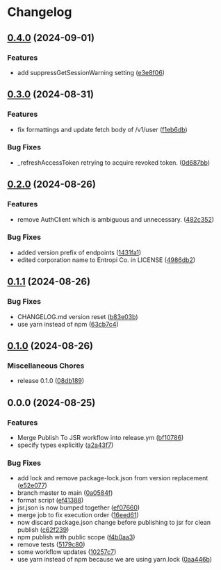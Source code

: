 # Changelog

## [0.4.0](https://github.com/entropi-co/surge-js/compare/v0.3.0...v0.4.0) (2024-09-01)


### Features

* add suppressGetSessionWarning setting ([e3e8f06](https://github.com/entropi-co/surge-js/commit/e3e8f0644f485a7b726d6c2a66a01e29a5ca4f3f))

## [0.3.0](https://github.com/entropi-co/surge-js/compare/v0.2.0...v0.3.0) (2024-08-31)


### Features

* fix formattings and update fetch body of /v1/user ([f1eb6db](https://github.com/entropi-co/surge-js/commit/f1eb6db566ccd31c7d92a24116fe3e0e0042ca53))


### Bug Fixes

* _refreshAccessToken retrying to acquire revoked token. ([0d687bb](https://github.com/entropi-co/surge-js/commit/0d687bbdd90017a349b6e656f60e357a889d88d2))

## [0.2.0](https://github.com/entropi-co/surge-js/compare/v0.1.1...v0.2.0) (2024-08-26)


### Features

* remove AuthClient which is ambiguous and unnecessary. ([482c352](https://github.com/entropi-co/surge-js/commit/482c3522cb4e645f5f07dafa171085c75bdb03ad))


### Bug Fixes

* added version prefix of endpoints ([1431fa1](https://github.com/entropi-co/surge-js/commit/1431fa1281d9159550593e2e864a37f6c016ad09))
* edited corporation name to Entropi Co. in LICENSE ([4986db2](https://github.com/entropi-co/surge-js/commit/4986db2438cc5943f8afca889addefa2cdd533fd))

## [0.1.1](https://github.com/entropi-co/surge-js/compare/v0.1.0...v0.1.1) (2024-08-26)


### Bug Fixes

* CHANGELOG.md version reset ([b83e03b](https://github.com/entropi-co/surge-js/commit/b83e03bf1451596efd4bff09d96ad4e251a55c43))
* use yarn instead of npm ([63cb7c4](https://github.com/entropi-co/surge-js/commit/63cb7c4096098414c5cf907ed637a5cd0c537178))

## [0.1.0](https://github.com/entropi-co/surge-js/compare/v1.0.0...v0.1.0) (2024-08-26)


### Miscellaneous Chores

* release 0.1.0 ([08db189](https://github.com/entropi-co/surge-js/commit/08db1897da3a96ef909e131968fc055cf095e878))

## 0.0.0 (2024-08-25)


### Features

* Merge Publish To JSR workflow into release.ym ([bf10786](https://github.com/entropi-co/surge-js/commit/bf107861aaf4cacdb80bbeef0ca2a773bc79a032))
* specify types explicitly ([a2a43f7](https://github.com/entropi-co/surge-js/commit/a2a43f74032dbb461887414dfae399428dffe8d8))


### Bug Fixes

* add lock and remove package-lock.json from version replacement ([e52e077](https://github.com/entropi-co/surge-js/commit/e52e077f31348e073faf1152b3adc7d7c0c9a515))
* branch master to main ([0a0584f](https://github.com/entropi-co/surge-js/commit/0a0584f61fd9fc7d714d0cd1b1c95935cdb6b8de))
* format script ([ef41388](https://github.com/entropi-co/surge-js/commit/ef4138814468d760f7611d3217cb0e01dbdb3474))
* jsr.json is now bumped together ([ef07660](https://github.com/entropi-co/surge-js/commit/ef07660c7c8065c5fc27975726e26f6e9c6cb307))
* merge job to fix execution order ([16eed61](https://github.com/entropi-co/surge-js/commit/16eed61d21812f5d59ac888a8973302f87e237aa))
* now discard package.json change before publishing to jsr for clean publish ([c62f239](https://github.com/entropi-co/surge-js/commit/c62f239cb06a118fafa36428b3c1ee9d784cbaf2))
* npm publish with public scope ([f4b0aa3](https://github.com/entropi-co/surge-js/commit/f4b0aa36f92a1ce1b19d64d8188756eeedf4a51e))
* remove tests ([5179c80](https://github.com/entropi-co/surge-js/commit/5179c806d08c912ad7a748acf02f41d03d0b5888))
* some workflow updates ([10257c7](https://github.com/entropi-co/surge-js/commit/10257c7a932e19ffcf3887dbd7e1d410c222efad))
* use yarn instead of npm because we are using yarn.lock ([0aa446b](https://github.com/entropi-co/surge-js/commit/0aa446bb39f2f5f9a89f91595aa8498aa3d86d99))
